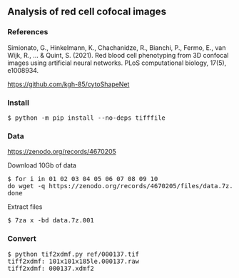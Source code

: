 <h2>Analysis of red cell cofocal images</h2>

<h3>References</h3>

Simionato, G., Hinkelmann, K., Chachanidze, R., Bianchi, P., Fermo,
E., van Wijk, R., ... & Quint, S. (2021). Red blood cell phenotyping
from 3D confocal images using artificial neural networks. PLoS
computational biology, 17(5), e1008934.

<https://github.com/kgh-85/cytoShapeNet>

<h3>Install</h3>

<pre>
$ python -m pip install --no-deps tifffile
</pre>

<h3>Data</h3>

<https://zenodo.org/records/4670205>

Download 10Gb of data
<pre>
$ for i in 01 02 03 04 05 06 07 08 09 10
do wget -q https://zenodo.org/records/4670205/files/data.7z.0$i
done
</pre>

Extract files
<pre>
$ 7za x -bd data.7z.001
</pre>

<h3>Convert</h3>

<pre>
$ python tif2xdmf.py ref/000137.tif
tiff2xdmf: 101x101x185le.000137.raw
tiff2xdmf: 000137.xdmf2
</pre>
